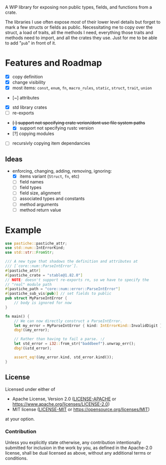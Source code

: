A WIP library for exposing non public types, fields, and functions from a crate.

The libraries I use often expose *most* of their lower level details but forget
to mark a few structs or fields as public. Necessitating me to copy over the
struct, a load of traits, all the methods I need, everything those traits
and methods need to import, and all the crates they use. Just for me to be able
to add "`pub`" in front of it.

# Features and Roadmap
- [x] copy definition
- [x] change visibility
- [x] most items: `const`, `enum`, `fn`, `macro_rules`, `static`, `struct`, `trait`, `union`
- [~] attributes
- [x] std library crates
- [ ] re-exports
- ~~[ ] support not specifying crate verion/dont use file system paths~~
    - [x] support not specifying rustc version
- [?] copying modules
- [ ] recursivly copying item dependancies

## Ideas
- enforcing, changing, adding, removing, ignoring:
    - [x] items variant (`Struct`, `fn`, etc)
    - [ ] field names
    - [ ] field types
    - [ ] field size, alignment
    - [ ] associated types and constants
    - [ ] method arguments
    - [ ] method return value

# Example

```rust
use pastiche::pastiche_attr;
use std::num::IntErrorKind;
use std::str::FromStr;

/// A new type that shadows the definition and attributes at
/// [`core::num::ParseIntError`].
#[pastiche_attr]
#[pastiche_crate = "stable@1.82.0"]
// NOTE: doesn't support re-exports rn, so we have to specify the
// "real" module path
#[pastiche_path = "core::num::error::ParseIntError"]
#[pastiche_sub_vis(pub)] // set fields to public
pub struct MyParseIntError {
    // body is ignored for now
}

fn main() {
    // We can now directly construct a ParseIntError.
    let my_error = MyParseIntError { kind: IntErrorKind::InvalidDigit };
    dbg!(&my_error);

    // Rather than having to fail a parse. :/
    let std_error = i32::from_str("baddbeef").unwrap_err();
    dbg!(&std_error);

    assert_eq!(&my_error.kind, std_error.kind());
}
```

## License

Licensed under either of

- Apache License, Version 2.0 ([LICENSE-APACHE](LICENSE-APACHE) or https://www.apache.org/licenses/LICENSE-2.0)
- MIT license ([LICENSE-MIT](LICENSE-MIT) or https://opensource.org/licenses/MIT)

at your option.

### Contribution

Unless you explicitly state otherwise, any contribution intentionally submitted
for inclusion in the work by you, as defined in the Apache-2.0 license, shall be
dual licensed as above, without any additional terms or conditions.
